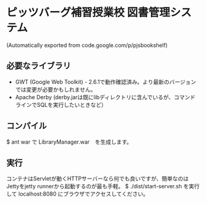 # ピッツバーグ補習授業校 図書管理システム
(Automatically exported from code.google.com/p/pjsbookshelf)

## 必要なライブラリ
*  GWT (Google Web Toolkit) - 2.6.1で動作確認済み。より最新のバージョンでは変更が必要かもしれません。
*  Apache Derby (derby.jarは既にlibディレクトリに含んでいるが、コマンドラインでSQLを実行したいときなど）

## コンパイル
$ ant war
で LibraryManager.war　を生成します。

## 実行
コンテナはServletが動くHTTPサーバーなら何でも良いですが、簡単なのはJettyをjetty runnerから起動するのが最も手軽。
$ ./dist/start-server.sh
を実行して localhost:8080 にブラウザでアクセスしてください。
